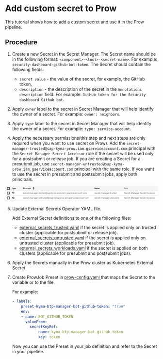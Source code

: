 # Add custom secret to Prow

This tutorial shows how to add a custom secret and use it in the Prow pipeline.
## Procedure

1. Create a new Secret in the Secret Manager. The Secret name should be in the following format: `<component>-<tool>-<secret-name>`. For example: `security-dashboard-github-bot-token`. The Secret should contain the following fields:
   - `secret value` - the value of the secret, for example, the GitHub token,
   - `description` - the description of the secret in the `Annotations description` field. For example: `GitHub token for the Security dashboard Github bot`.

2. Apply `owner` label to the secret in Secret Manager that will help identify the owner of a secret. For example: `owner: neighbors`.
3. Apply `type` label to the secret in Secret Manager that will help identify the owner of a secret. For example: `type: service-account`.
   
4. Apply the necessary permissions(this step and next steps are only required when you want to use secret on Prow). Add the `secret-manager-trusted@sap-kyma-prow.iam.gserviceaccount.com` principal with the `Secret Manager Secret Accessor` role if the secret will be used only for a postsubmit or release job. If you are creating a Secret for a presubmit job, use `secret-manager-untrusted@sap-kyma-prow.iam.gserviceaccount.com` principal with the same role. If you want to use the secret in presubmit and postsubmit jobs, apply both principals.

![permissions](./secret-manager-permissions.png)

5. Update External Secrets Operator YAML file.

    Add External Secret definitions to one of the following files:
    - [external_secrets_trusted.yaml](https://github.com/kyma-project/test-infra/blob/main/prow/cluster/resources/external-secrets/external_secrets_trusted.yaml) if the secret is applied only on trusted cluster (applicable for postsubmit or release job).
    - [external_secrets_untrusted.yaml](https://github.com/kyma-project/test-infra/blob/main/prow/cluster/resources/external-secrets/external_secrets_untrusted.yaml) if the secret is applied only on untrusted cluster (applicable for presubmit job).
    - [external_secrets_workloads.yaml](https://github.com/kyma-project/test-infra/blob/main/prow/cluster/resources/external-secrets/external_secrets_workloads.yaml) if the secret is applied on both clusters (applicable for presubmit and postsubmit jobs).

6. Apply the Secrets manually in the Prow cluster as Kubernetes External Secret.

7. Create ProwJob Preset in [prow-config.yaml ](../../prow/config.yaml) that maps the Secret to the variable or to the file.

    For example:

    ```yaml
    - labels:
        preset-kyma-btp-manager-bot-github-token: "true"
        env:
        - name: BOT_GITHUB_TOKEN
          valueFrom:
            secretKeyRef:
                name: kyma-btp-manager-bot-github-token
                key: token
    ```

    Now you can use the Preset in your job definition and refer to the Secret in your pipeline.
